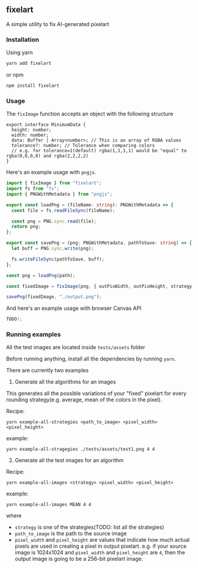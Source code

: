 ## fixelart

A simple utility to fix AI-generated pixelart

### Installation

Using yarn

```ts
yarn add fixelart
```

or npm

```ts
npm install fixelart
```

### Usage

The `fixImage` function accepts an object with the following structure

```
export interface MinimumData {
  height: number;
  width: number;
  data: Buffer | Array<number>; // This is an array of RGBA values
  tolerance?: number; // Tolerance when comparing colors
  // e.g. for tolerance=1(default) rgba(1,1,1,1) would be "equal" to rgba(0,0,0,0) and rgba(2,2,2,2)
}
```

Here's an example usage with `pngjs`.

```ts
import { fixImage } from "fixelart";
import fs from "fs";
import { PNGWithMetadata } from "pngjs";

export const loadPng = (fileName: string): PNGWithMetadata => {
  const file = fs.readFileSync(fileName);

  const png = PNG.sync.read(file);
  return png;
};

export const savePng = (png: PNGWithMetadata, pathToSave: string) => {
  let buff = PNG.sync.write(png);

  fs.writeFileSync(pathToSave, buff);
};

const png = loadPng(path);

const fixedImage = fixImage(png, { outPixWidth, outPixHeight, strategy });

savePng(fixedImage, "./output.png");
```

And here's an example usage with browser Canvas API

```ts
TODO!;
```

### Running examples

All the test images are located inside `tests/assets` folder

Before running anything, install all the dependencies by running `yarn`.

There are currently two examples

1. Generate all the algorithms for an images

This generates all the possible variations of your "fixed" pixelart for every rounding strategy(e.g. average, mean of the colors in the pixel).

Recipe:

```
yarn example-all-strategies <path_to_image> <pixel_width> <pixel_height>
```

example:

```
yarn example-all-stragegies ./tests/assets/test1.png 4 4
```

2. Generate all the test images for an algorithm

Recipe:

```
yarn example-all-images <strategy> <pixel_width> <pixel_height>
```

example:

```
yarn example-all-images MEAN 4 4
```

where

- `strategy` is one of the strategies(TODO: list all the strategies)
- `path_to_image` is the path to the source image
- `pixel_width` and `pixel_height` are values that indicate how much actual pixels are used in creating a pixel in output pixelart.
  e.g. if your source image is 1024x1024 and `pixel_width` and `pixel_height` are `4`, then the output image is going to be a 256-bit pixelart image.
